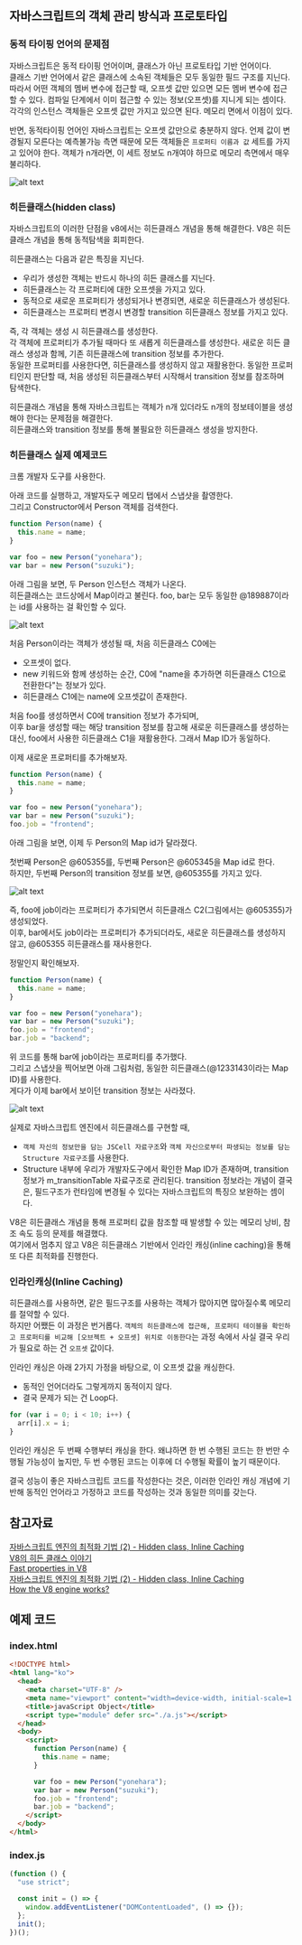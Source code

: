 ## 자바스크립트의 객체 관리 방식과 프로토타입

### 동적 타이핑 언어의 문제점

자바스크립트은 동적 타이핑 언어이며, 클래스가 아닌 프로토타입 기반 언어이다.<br>
클래스 기반 언어에서 같은 클래스에 소속된 객체들은 모두 동일한 필드 구조를 지닌다. 따라서 어떤 객체의 멤버 변수에 접근할 때, 오프셋 값만 있으면 모든 멤버 변수에 접근할 수 있다. 컴파일 단계에서 이미 접근할 수 있는 정보(오프셋)를 지니게 되는 셈이다. 각각의 인스턴스 객체들은 오프셋 값만 가지고 있으면 된다. 메모리 면에서 이점이 있다.

반면, 동적타이핑 언어인 자바스크립트는 오프셋 값만으로 충분하지 않다. 언제 값이 변경될지 모른다는 예측불가능 측면 때문에 모든 객체들은 `프로퍼티 이름과 값` 세트를 가지고 있어야 한다. 객체가 n개라면, 이 세트 정보도 n개여야 하므로 메모리 측면에서 매우 불리하다.

![alt text](image.png)

### 히든클래스(hidden class)

자바스크립트의 이러한 단점을 v8에서는 히든클래스 개념을 통해 해결한다. V8은 히든클래스 개념을 통해 동적탐색을 회피한다.<br>

히든클래스는 다음과 같은 특징을 지닌다.

- 우리가 생성한 객체는 반드시 하나의 히든 클래스를 지닌다.
- 히든클래스는 각 프로퍼티에 대한 오프셋을 가지고 있다.
- 동적으로 새로운 프로퍼티가 생성되거나 변경되면, 새로운 히든클래스가 생성된다.
- 히든클래스는 프로퍼티 변경시 변경할 transition 히든클래스 정보를 가지고 있다.

즉, 각 객체는 생성 시 히든클래스를 생성한다.<br>
각 객체에 프로퍼티가 추가될 때마다 또 새롭게 히든클래스를 생성한다. 새로운 히든 클래스 생성과 함께, 기존 히든클래스에 transition 정보를 추가한다.<br>
동일한 프로퍼티를 사용한다면, 히든클래스를 생성하지 않고 재활용한다. 동일한 프로퍼티인지 판단할 때, 처음 생성된 히든클래스부터 시작해서 transition 정보를 참조하며 탐색한다.<br>

히든클래스 개념을 통해 자바스크립트는 객체가 n개 있더라도 n개의 정보테이블을 생성해야 한다는 문제점을 해결한다.<br>
히든클래스와 transition 정보를 통해 불필요한 히든클래스 생성을 방지한다.

### 히든클래스 실제 예제코드

크롬 개발자 도구를 사용한다.

아래 코드를 실행하고, 개발자도구 메모리 탭에서 스냅샷을 촬영한다.<br>
그리고 Constructor에서 Person 객체를 검색한다.

```js
function Person(name) {
  this.name = name;
}

var foo = new Person("yonehara");
var bar = new Person("suzuki");
```

아래 그림을 보면, 두 Person 인스턴스 객체가 나온다.<br>
히든클래스는 코드상에서 Map이라고 불린다. foo, bar는 모두 동일한 @189887이라는 id를 사용하는 걸 확인할 수 있다.

![alt text](image-1.png)

처음 Person이라는 객체가 생성될 때, 처음 히든클래스 C0에는

- 오프셋이 없다.
- new 키워드와 함께 생성하는 순간, C0에 "name을 추가하면 히든클래스 C1으로 전환한다"는 정보가 있다.
- 히든클래스 C1에는 name에 오프셋값이 존재한다.

처음 foo를 생성하면서 C0에 transition 정보가 추가되며,<br>
이후 bar을 생성할 때는 해당 transition 정보를 참고해 새로운 히든클래스를 생성하는 대신, foo에서 사용한 히든클래스 C1을 재활용한다. 그래서 Map ID가 동일하다.

이제 새로운 프로퍼티를 추가해보자.

```js
function Person(name) {
  this.name = name;
}

var foo = new Person("yonehara");
var bar = new Person("suzuki");
foo.job = "frontend";
```

아래 그림을 보면, 이제 두 Person의 Map id가 달라졌다.

첫번째 Person은 @605355를, 두번째 Person은 @605345을 Map id로 한다.<br>
하지만, 두번째 Person의 transition 정보를 보면, @605355를 가지고 있다.

![alt text](image-2.png)

즉, foo에 job이라는 프로퍼티가 추가되면서 히든클래스 C2(그림에서는 @605355)가 생성되었다.<br>
이후, bar에서도 job이라는 프로퍼티가 추가되더라도, 새로운 히든클래스를 생성하지 않고, @605355 히든클래스를 재사용한다.

정말인지 확인해보자.

```js
function Person(name) {
  this.name = name;
}

var foo = new Person("yonehara");
var bar = new Person("suzuki");
foo.job = "frontend";
bar.job = "backend";
```

위 코드를 통해 bar에 job이라는 프로퍼티를 추가했다.<br>
그리고 스냅샷을 찍어보면 아래 그림처럼, 동일한 히든클래스(@1233143이라는 Map ID)를 사용한다.<br>
게다가 이제 bar에서 보이던 transition 정보는 사라졌다.

![alt text](image-3.png)

실제로 자바스크립트 엔진에서 히든클래스를 구현할 때,

- `객체 자신의 정보만을 담는 JSCell 자료구조`와 `객체 자신으로부터 파생되는 정보를 담는 Structure 자료구조`를 사용한다.
- Structure 내부에 우리가 개발자도구에서 확인한 Map ID가 존재하며, transition 정보가 m_transitionTable 자료구조로 관리된다. transition 정보라는 개념이 결국은, 필드구조가 런타임에 변경될 수 있다는 자바스크립트의 특징으 보완하는 셈이다.

V8은 히든클래스 개념을 통해 프로퍼티 값을 참조할 때 발생할 수 있는 메모리 낭비, 참조 속도 등의 문제를 해결했다.<br>
여기에서 멈추지 않고 V8은 히든클래스 기반에서 인라인 캐싱(inline caching)을 통해 또 다른 최적화를 진행한다.

### 인라인캐싱(Inline Caching)

히든클래스를 사용하면, 같은 필드구조를 사용하는 객체가 많아지면 많아질수록 메모리를 절약할 수 있다.<br>
하지만 어쨌든 이 과정은 번거롭다. `객체의 히든클래스에 접근해, 프로퍼티 테이블을 확인하고 프로퍼티를 비교해 [오브젝트 + 오프셋] 위치로 이동한다`는 과정 속에서 사실 결국 우리가 필요로 하는 건 `오프셋` 값이다.

인라인 캐싱은 아래 2가지 가정을 바탕으로, 이 오프셋 값을 캐싱한다.

- 동적인 언어더라도 그렇게까지 동적이지 않다.
- 결국 문제가 되는 건 Loop다.

```js
for (var i = 0; i < 10; i++) {
  arr[i].x = i;
}
```

인라인 캐싱은 두 번째 수행부터 캐싱을 한다. 왜냐하면 한 번 수행된 코드는 한 번만 수행될 가능성이 높지만, 두 번 수행된 코드는 이후에 더 수행될 확률이 높기 때문이다.

결국 성능이 좋은 자바스크립트 코드를 작성한다는 것은, 이러한 인라인 캐싱 개념에 기반해 동적인 언어라고 가정하고 코드를 작성하는 것과 동일한 의미를 갖는다.

## 참고자료

[자바스크립트 엔진의 최적화 기법 (2) - Hidden class, Inline Caching](https://meetup.nhncloud.com/posts/78)<br>
[V8의 히든 클래스 이야기](https://engineering.linecorp.com/ko/blog/v8-hidden-class)<br>
[Fast properties in V8](https://v8.dev/blog/fast-properties)<br>
[자바스크립트 엔진의 최적화 기법 (2) - Hidden class, Inline Caching](https://meetup.nhncloud.com/posts/78)<br>
[How the V8 engine works?](https://velog.io/@yesdoing/How-the-V8-engine-works-lvjv0wxtt8)<br>

## 예제 코드

### index.html

```html
<!DOCTYPE html>
<html lang="ko">
  <head>
    <meta charset="UTF-8" />
    <meta name="viewport" content="width=device-width, initial-scale=1.0" />
    <title>javaScript Object</title>
    <script type="module" defer src="./a.js"></script>
  </head>
  <body>
    <script>
      function Person(name) {
        this.name = name;
      }

      var foo = new Person("yonehara");
      var bar = new Person("suzuki");
      foo.job = "frontend";
      bar.job = "backend";
    </script>
  </body>
</html>
```

### index.js

```js
(function () {
  "use strict";

  const init = () => {
    window.addEventListener("DOMContentLoaded", () => {});
  };
  init();
})();
```
